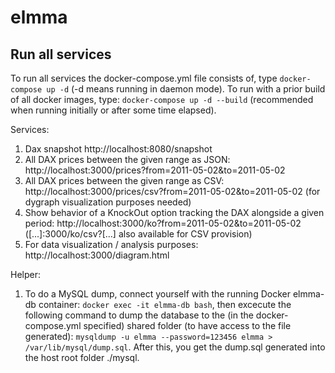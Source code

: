 # elmma

## Run all services

To run all services the docker-compose.yml file consists of, type `docker-compose up -d` (-d means running in daemon mode). To run with a prior build of all docker images, type: `docker-compose up -d --build` (recommended when running initially or after some time elapsed).

Services:

1. Dax snapshot http://localhost:8080/snapshot
2. All DAX prices between the given range as JSON: http://localhost:3000/prices?from=2011-05-02&to=2011-05-02
3. All DAX prices between the given range as CSV: http://localhost:3000/prices/csv?from=2011-05-02&to=2011-05-02 (for dygraph visualization purposes needed)
4. Show behavior of a KnockOut option tracking the DAX alongside a given period: http://localhost:3000/ko?from=2011-05-02&to=2011-05-02 ([...]:3000/ko/csv?[...] also available for CSV provision)
5. For data visualization / analysis purposes: http://localhost:3000/diagram.html

Helper:

1. To do a MySQL dump, connect yourself with the running Docker elmma-db container: `docker exec -it elmma-db bash`, then excecute the following command to dump the database to the (in the docker-compose.yml specified) shared folder (to have access to the file generated): `mysqldump -u elmma --password=123456 elmma > /var/lib/mysql/dump.sql`. After this, you get the dump.sql generated into the host root folder ./mysql.
